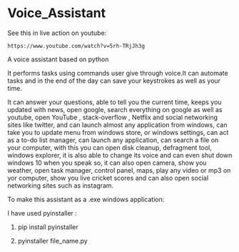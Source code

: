 # Voice_Assistant

See this in live action on youtube:

    https://www.youtube.com/watch?v=5rh-TRjJh3g

A voice assistant based on python

It performs tasks using commands user give through voice.It can automate tasks and in the end of the day can save your keystrokes as well as your time.

It can answer your questions, able to tell you the current time, keeps you updated with news, open google, search everything on google as well as youtube, open YouTube , stack-overflow , Netflix and social networking sites like twitter, and can launch almost any application from windows, can take you to update menu from windows store, or windows settings, can act as a to-do list manager, can launch any application, can search a file on your computer, with this you can open disk cleanup, defragment tool, windows explorer, it is also able to change its voice and can even shut down windows 10 when you speak so, it can also open camera, show you weather, open task manager, control panel, maps, play any video or mp3 on yor computer, show you live cricket scores and can also open social networking sites such as instagram.

To make this assistant as a .exe windows application:

I have used pyinstaller :

1.  pip install pyinstaller

2. 	pyinstaller file_name.py



